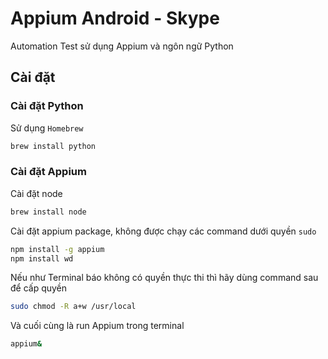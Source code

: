# Appium Android - Skype
Automation Test sử dụng Appium và ngôn ngữ Python

## Cài đặt
### Cài đặt Python
Sử dụng `Homebrew`
```zsh
brew install python
```
### Cài đặt Appium
Cài đặt node
```zsh
brew install node
```
Cài đặt appium package, không được chạy các command dưới quyền `sudo`
```zsh
npm install -g appium
npm install wd
```
Nếu như Terminal báo không có quyền thực thi thì hãy dùng command sau để cấp quyền
```zsh
sudo chmod -R a+w /usr/local
```
Và cuối cùng là run Appium trong terminal
```zsh
appium&
```


